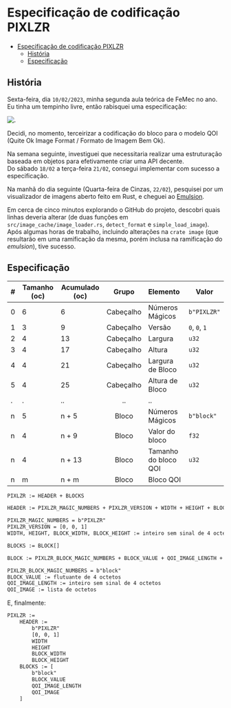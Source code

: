 # Especificação de codificação PIXLZR

- [Especificação de codificação PIXLZR](#especificação-de-codificação-pixlzr)
  - [História](#história)
  - [Especificação](#especificação)

## História

Sexta-feira, dia `10/02/2023`, minha segunda aula teórica de FeMec no ano.  
Eu tinha um tempinho livre, então rabisquei uma especificação:  

![.](.)

Decidi, no momento, terceirizar a codificação do bloco para o modelo QOI (Quite Ok Image Format / Formato de Imagem Bem Ok).

Na semana seguinte, investiguei que necessitaria realizar uma estruturação baseada em objetos para efetivamente criar uma API decente.  
Do sábado `18/02` a terça-feira `21/02`, consegui implementar com sucesso a especificação.

Na manhã do dia seguinte (Quarta-feira de Cinzas, `22/02`), pesquisei por um visualizador de imagens aberto feito em Rust, e cheguei ao [Emulsion](.).

Em cerca de cinco minutos explorando o GitHub do projeto, descobri quais linhas deveria alterar (de duas funções em `src/image_cache/image_loader.rs`, `detect_format` e `simple_load_image`).  
Após algumas horas de trabalho, incluindo alterações na `crate image` (que resultarão em uma ramificação da mesma, porém inclusa na ramificação do *emulsion*), tive sucesso.

## Especificação

| # | Tamanho (oc) | Acumulado (oc) | Grupo | Elemento | Valor |
| - | ------------ | -------------- | :---: | :------- | ----- |
| 0 | 6 | 6 | Cabeçalho | Números Mágicos| `b"PIXLZR"` |
| 1 | 3 | 9 | Cabeçalho | Versão | `0`, `0`, `1` |
| 2 | 4 | 13 | Cabeçalho | Largura | `u32` |
| 3 | 4 | 17 | Cabeçalho | Altura | `u32` |
| 4 | 4 | 21 | Cabeçalho | Largura de Bloco | `u32` |
| 5 | 4 | 25 | Cabeçalho | Altura de Bloco | `u32` |
| . | . | .. | .. | .. |
| n | 5 | n + 5 | Bloco | Números Mágicos | `b"block"` |
| n | 4 | n + 9 | Bloco | Valor do bloco | `f32` |
| n | 4 | n + 13 | Bloco | Tamanho do bloco QOI | `u32` |
| n | m | n + m | Bloco | Bloco QOI |

```txt
PIXLZR := HEADER + BLOCKS

HEADER := PIXLZR_MAGIC_NUMBERS + PIXLZR_VERSION + WIDTH + HEIGHT + BLOCK_WIDTH + BLOCK_HEIGHT

PIXLZR_MAGIC_NUMBERS = b"PIXLZR"
PIXLZR_VERSION = [0, 0, 1]
WIDTH, HEIGHT, BLOCK_WIDTH, BLOCK_HEIGHT := inteiro sem sinal de 4 octetos

BLOCKS := BLOCK[]

BLOCK := PIXLZR_BLOCK_MAGIC_NUMBERS + BLOCK_VALUE + QOI_IMAGE_LENGTH + QOI_IMAGE

PIXLZR_BLOCK_MAGIC_NUMBERS = b"block"
BLOCK_VALUE := flutuante de 4 octetos
QOI_IMAGE_LENGTH := inteiro sem sinal de 4 octetos
QOI_IMAGE := lista de octetos
```

E, finalmente:

```txt
PIXLZR :=
    HEADER :=
        b"PIXLZR"
        [0, 0, 1]
        WIDTH
        HEIGHT
        BLOCK_WIDTH
        BLOCK_HEIGHT
    BLOCKS := [
        b"block"
        BLOCK_VALUE
        QOI_IMAGE_LENGTH
        QOI_IMAGE
    ]
```
